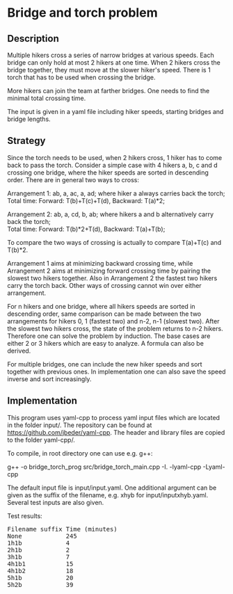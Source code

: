 # Bridge and torch problem

## Description

Multiple hikers cross a series of narrow bridges at various speeds. Each bridge can only hold at most 2 hikers at one time. When 2 hikers cross the bridge together, they must move at the slower hiker's speed. There is 1 torch that has to be used when crossing the bridge.

More hikers can join the team at farther bridges. One needs to find the minimal total crossing time.

The input is given in a yaml file including hiker speeds, starting bridges and bridge lengths.

## Strategy

Since the torch needs to be used, when 2 hikers cross, 1 hiker has to come back to pass the torch. Consider a simple case with 4 hikers a, b, c and d crossing one bridge, where the hiker speeds are sorted in descending order. There are in general two ways to cross:

Arrangement 1: ab, a, ac, a, ad; where hiker a always carries back the torch;\
Total time: Forward: T(b)+T(c)+T(d), Backward: T(a)\*2;

Arrangement 2: ab, a, cd, b, ab; where hikers a and b alternatively carry back the torch;\
Total time: Forward: T(b)\*2+T(d), Backward: T(a)+T(b);

To compare the two ways of crossing is actually to compare T(a)+T(c) and T(b)\*2.

Arrangement 1 aims at minimizing backward crossing time, while Arrangement 2 aims at minimizing forward crossing time by pairing the slowest two hikers together. Also in Arrangement 2 the fastest two hikers carry the torch back. Other ways of crossing cannot win over either arrangement.

For n hikers and one bridge, where all hikers speeds are sorted in descending order, same comparison can be made between the two arrangements for hikers 0, 1 (fastest two) and n-2, n-1 (slowest two). After the slowest two hikers cross, the state of the problem returns to n-2 hikers. Therefore one can solve the problem by induction. The base cases are either 2 or 3 hikers which are easy to analyze. A formula can also be derived.

For multiple bridges, one can include the new hiker speeds and sort together with previous ones. In implementation one can also save the speed inverse and sort increasingly.

## Implementation

This program uses yaml-cpp to process yaml input files which are located in the folder input/. The repository can be found at https://github.com/jbeder/yaml-cpp. The header and library files are copied to the folder yaml-cpp/.

To compile, in root directory one can use e.g. g++:

g++ -o bridge_torch_prog src/bridge_torch_main.cpp -I. -lyaml-cpp -Lyaml-cpp

The default input file is input/input.yaml. One additional argument can be given as the suffix of the filename, e.g. xhyb for input/inputxhyb.yaml. Several test inputs are also given.

Test results:
<pre>
Filename suffix	Time (minutes)
None			245
1h1b			4
2h1b			2
3h1b			7
4h1b1			15
4h1b2			18
5h1b			20
5h2b			39
</pre>